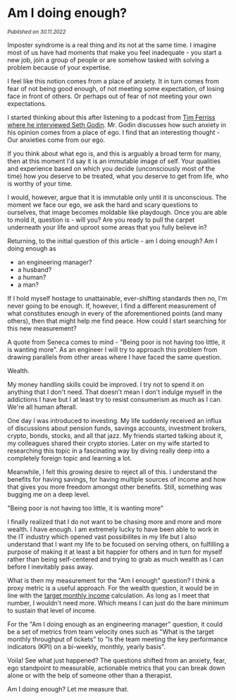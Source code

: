 # Am I doing enough?
<small><em>Published on 30.11.2022</em></small>

Imposter syndrome is a real thing and its not at the same time. I imagine most of us have had
moments that make you feel inadequate - you start a new job, join a group of people or are somehow tasked with solving a
problem because of your expertise.

I feel like this notion comes from a place of anxiety. It in turn comes from fear of not being good enough,
of not meeting some expectation, of losing face in front of others. Or perhaps out of fear of not meeting your own expectations.

I started thinking about this after listening to a podcast from [Tim Ferriss where he interviewed Seth Godin](https://tim.blog/2016/02/10/seth-godin/).
Mr. Godin discusses how such anxiety in his opinion comes from a place of ego. I find that an interesting thought - Our anxieties come from our ego.

If you think about what ego is, and this is arguably a broad term for many, then at this moment
I'd say it is an immutable image of self. Your qualities and experience based on which you decide
(unconsciously most of the time) how you deserve to be treated, what you deserve to get from life,
who is worthy of your time.

I would, however, argue that it is immutable only until it is unconscious. The moment we face
our ego, we ask the hard and scary questions to ourselves, that image becomes moldable like
playdough. Once you are able to mold it, question is - will you? Are you ready to pull the
carpet underneath your life and uproot some areas that you fully believe in?

Returning, to the initial question of this article - am I doing enough?
Am I doing enough as
- an engineering manager?
- a husband?
- a human?
- a man?

If I hold myself hostage to unattainable, ever-shifting standards then no, I'm never going to be enough.
If, however, I find a different measurement of what constitutes enough in every of the aforementioned
points (and many others), then that might help me find peace. How could I start searching for this
new measurement?

A quote from Seneca comes to mind - "Being poor is not having too little, it is wanting more". As an engineer I
will try to approach this problem from drawing parallels from other areas where I have faced the same
question.

Wealth.

My money handling skills could be improved. I try not to spend it on anything that I don't need.
That doesn't mean I don't indulge myself in the addictions I have but I at least try to resist
consumerism as much as I can. We're all human afterall.

One day I was introduced to investing.
My life suddenly received an influx of discussions about pension funds, savings accounts, investment
brokers, crypto, bonds, stocks, and all that jazz. My friends started talking about it,
my colleagues shared their crypto stories. Later on my wife started to researching this topic
in a fascinating way by diving really deep into a completely foreign topic and learning a lot.

Meanwhile, I felt this growing desire to reject all of this. I understand the benefits for having savings,
for having multiple sources of income and how that gives you more freedom amongst other benefits.
Still, something was bugging me on a deep level.

"Being poor is not having too little, it is wanting more"

I finally realized that I do not want to be chasing more and more and more wealth. I have enough.
I am extremely lucky to have been able to work in the IT industry which opened vast possibilites
in my life but I also understand that I want my life to be focused on serving others, on fulfilling
a purpose of making it at least a bit happier for others and in turn for myself rather
than being self-centered and trying to grab as much wealth as I can before I inevitably pass away.

What is then my measurement for the "Am I enough" question? I think a proxy metric is a useful approach.
For the wealth question, it would be in line with the [target monthly income](https://tim.blog/lifestyle-costing/)
calculation. As long as I meet that number, I wouldn't need more. Which means I can just do the bare
minimum to sustain that level of income.

For the "Am I doing enough as an engineering manager" question, it could be a set of metrics from
team velocity ones such as "What is the target monthly throughput of tickets" to "Is the team meeting
the key performance indicators (KPI) on a bi-weekly, monthly, yearly basis".

Voila! See what just happened? The questions shifted from an anxiety, fear, ego standpoint to
measurable, actionable metrics that you can break down alone or with the help of someone other
than a therapist.

Am I doing enough? Let me measure that.
